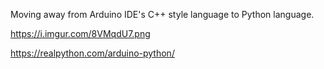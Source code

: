 Moving away from Arduino IDE's C++ style language to Python language.

https://i.imgur.com/8VMqdU7.png

https://realpython.com/arduino-python/
